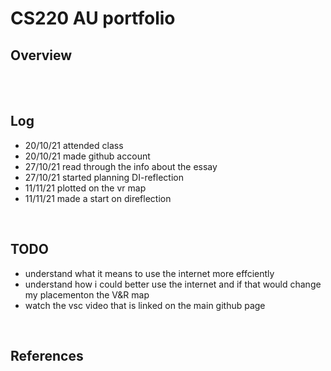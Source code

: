 # CS220 AU portfolio
## Overview



<br> 


<br>

## Log
* 20/10/21 attended class <br>
* 20/10/21 made github account <br>
* 27/10/21 read through the info about the essay <br>
* 27/10/21 started planning DI-reflection
* 11/11/21 plotted on the vr map
* 11/11/21 made a start on direflection
<br>

## TODO
* understand what it means to use the internet more effciently <br>
* understand how i could better use the internet and if that would change my placementon the V&R map <br>
* watch the vsc video that is linked on the main github page
<br>


## References

